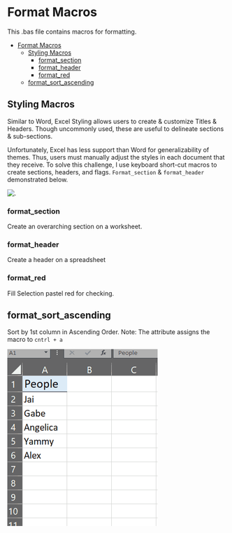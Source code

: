 # Format Macros
This .bas file contains macros for formatting.
- [Format Macros](#format-macros)
  - [Styling Macros](#styling-macros)
    - [format_section](#format_section)
    - [format_header](#format_header)
    - [format_red](#format_red)
  - [format_sort_ascending](#format_sort_ascending)

## Styling Macros
Similar to Word, Excel Styling allows users to create & customize Titles & Headers. Though uncommonly used, these are useful to delineate sections & sub-sections. 

Unfortunately, Excel has less support than Word for generalizability of themes. Thus, users must manually adjust the styles in each document that they receive. To solve this challenge, I use keyboard short-cut macros to create sections, headers, and flags. `Format_section` & `format_header` demonstrated below.

![.](https://github.com/jaimiles23/VBA-Operations/blob/main/_images/Excel/Format/Format_SectionHeader_Example.png?raw=true)


### format_section
Create an overarching section on a worksheet.

### format_header
Create a header on a spreadsheet


### format_red
Fill Selection pastel red for checking.


## format_sort_ascending
Sort by 1st column in Ascending Order. Note: The attribute assigns the macro to `cntrl + a`

![.](https://github.com/jaimiles23/VBA-Operations/blob/main/_images/Excel/Format/format_sort_asc.gif?raw=true)

